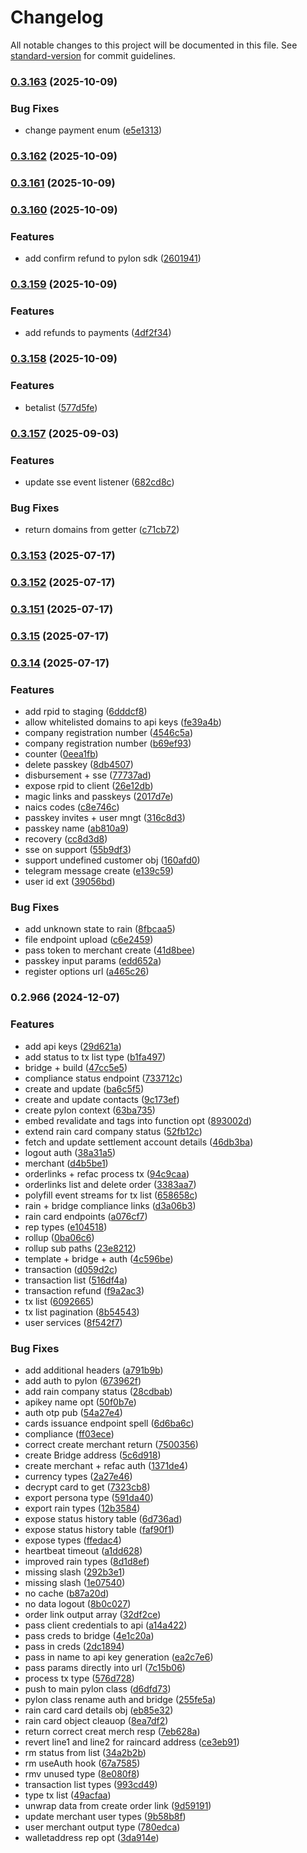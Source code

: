 # Changelog

All notable changes to this project will be documented in this file. See [standard-version](https://github.com/conventional-changelog/standard-version) for commit guidelines.

### [0.3.163](https://github.com/monetic-labs/sdk/compare/v0.3.162...v0.3.163) (2025-10-09)


### Bug Fixes

* change payment enum ([e5e1313](https://github.com/monetic-labs/sdk/commit/e5e13130c20ba45b6434c0485a63e468ec85a2bb))

### [0.3.162](https://github.com/monetic-labs/sdk/compare/v0.3.161...v0.3.162) (2025-10-09)

### [0.3.161](https://github.com/monetic-labs/sdk/compare/v0.3.160...v0.3.161) (2025-10-09)

### [0.3.160](https://github.com/monetic-labs/sdk/compare/v0.3.159...v0.3.160) (2025-10-09)


### Features

* add confirm refund to pylon sdk ([2601941](https://github.com/monetic-labs/sdk/commit/26019413c6878261cc9ca8611aa19ebe99ccaa58))

### [0.3.159](https://github.com/monetic-labs/sdk/compare/v0.3.158...v0.3.159) (2025-10-09)


### Features

* add refunds to payments ([4df2f34](https://github.com/monetic-labs/sdk/commit/4df2f34d40974353f387fe6196536cd8b70a9888))

### [0.3.158](https://github.com/monetic-labs/sdk/compare/v0.3.157...v0.3.158) (2025-10-09)


### Features

* betalist ([577d5fe](https://github.com/monetic-labs/sdk/commit/577d5fe771b26c949cbc2ff9e63741eb11e7e45c))

### [0.3.157](https://github.com/monetic-labs/sdk/compare/v0.3.153...v0.3.157) (2025-09-03)


### Features

* update sse event listener ([682cd8c](https://github.com/monetic-labs/sdk/commit/682cd8cb25b8efaff963ddcca04237059540b576))


### Bug Fixes

* return domains from getter ([c71cb72](https://github.com/monetic-labs/sdk/commit/c71cb729784591aaaf4903695b03473190f1f03a))

### [0.3.153](https://github.com/monetic-labs/sdk/compare/v0.3.152...v0.3.153) (2025-07-17)

### [0.3.152](https://github.com/monetic-labs/sdk/compare/v0.3.151...v0.3.152) (2025-07-17)

### [0.3.151](https://github.com/monetic-labs/sdk/compare/v0.3.15...v0.3.151) (2025-07-17)

### [0.3.15](https://github.com/monetic-labs/sdk/compare/v0.3.14...v0.3.15) (2025-07-17)

### [0.3.14](https://github.com/monetic-labs/sdk/compare/v0.2.966...v0.3.14) (2025-07-17)


### Features

* add rpid to staging ([6dddcf8](https://github.com/monetic-labs/sdk/commit/6dddcf891d99e8f7b250b5de431fca5a46e14331))
* allow whitelisted domains to api keys ([fe39a4b](https://github.com/monetic-labs/sdk/commit/fe39a4b12e68a733d56aee4b1bb483e0ac7cdd04))
* company registration number ([4546c5a](https://github.com/monetic-labs/sdk/commit/4546c5a1ecc8a58913047bd944299ad387e46d9d))
* company registration number ([b69ef93](https://github.com/monetic-labs/sdk/commit/b69ef93bef749af3a9f5b05484991d6e117cdf02))
* counter ([0eea1fb](https://github.com/monetic-labs/sdk/commit/0eea1fb77fad9bae5a1076e0a91291f764aafbae))
* delete passkey ([8db4507](https://github.com/monetic-labs/sdk/commit/8db45078aa43840de759c26f34b9ef450ed6d480))
* disbursement + sse ([77737ad](https://github.com/monetic-labs/sdk/commit/77737ad0728c76db1845a119a9fa5d29aea77376))
* expose rpid to client ([26e12db](https://github.com/monetic-labs/sdk/commit/26e12dbcac2a39708e856fa9f8fc3c39ae029827))
* magic links and passkeys ([2017d7e](https://github.com/monetic-labs/sdk/commit/2017d7eda2793610366b2f265ffc8ebbfbf33ae0))
* naics codes ([c8e746c](https://github.com/monetic-labs/sdk/commit/c8e746ce6b53756ad127162615b5550af8363a8a))
* passkey invites + user mngt ([316c8d3](https://github.com/monetic-labs/sdk/commit/316c8d3e6ac1402ae27dcc9644728e1905db9f1b))
* passkey name ([ab810a9](https://github.com/monetic-labs/sdk/commit/ab810a9bc786ef570f5ee6f7977c94196bbcfb61))
* recovery ([cc8d3d8](https://github.com/monetic-labs/sdk/commit/cc8d3d84ed0b52fe367295c97f41da0c527c1390))
* sse on support ([55b9df3](https://github.com/monetic-labs/sdk/commit/55b9df3a9efd525d06c46954bf9a40cd28236415))
* support undefined customer obj ([160afd0](https://github.com/monetic-labs/sdk/commit/160afd0f23509f7a94e367407e673c62cefd5e87))
* telegram message create ([e139c59](https://github.com/monetic-labs/sdk/commit/e139c59caa59d9adc55f484a9595d2cc801aec57))
* user id ext ([39056bd](https://github.com/monetic-labs/sdk/commit/39056bdc48133fc87c74a201f3dad166ce004ba0))


### Bug Fixes

* add unknown state to rain ([8fbcaa5](https://github.com/monetic-labs/sdk/commit/8fbcaa5d3f3ca8fc31b495fb37922fc30dad096a))
* file endpoint upload ([c6e2459](https://github.com/monetic-labs/sdk/commit/c6e24593b946c08d39578ffa745b7ee9f0ba6b67))
* pass token to merchant create ([41d8bee](https://github.com/monetic-labs/sdk/commit/41d8beee3029b9485e923746830b8eb0186693f7))
* passkey input params ([edd652a](https://github.com/monetic-labs/sdk/commit/edd652ab8c3e70e25381e17e2d6423ce95d922ff))
* register options url ([a465c26](https://github.com/monetic-labs/sdk/commit/a465c262bae6fa88f215d79c5f41f2c43c286be0))

### 0.2.966 (2024-12-07)


### Features

* add api keys ([29d621a](https://github.com/backpack-fux/pylon-sdk/commit/29d621a514120fbd41237829a3ab045e081cc72c))
* add status to tx list type ([b1fa497](https://github.com/backpack-fux/pylon-sdk/commit/b1fa497a7189f6429a01baee33e122563c3dc297))
* bridge + build ([47cc5e5](https://github.com/backpack-fux/pylon-sdk/commit/47cc5e5b7f15ad95fb3ac497ced4ce925ea8c378))
* compliance status endpoint ([733712c](https://github.com/backpack-fux/pylon-sdk/commit/733712caddf38668a7ca20ca2650aff698e8d9f0))
* create and update ([ba6c5f5](https://github.com/backpack-fux/pylon-sdk/commit/ba6c5f53fb74ea4d3227d4a4124ba3ce5857db3c))
* create and update contacts ([9c173ef](https://github.com/backpack-fux/pylon-sdk/commit/9c173ef134283fa2ee0873b8d5949795f0d97589))
* create pylon context ([63ba735](https://github.com/backpack-fux/pylon-sdk/commit/63ba735e3e3ed185269ea6cc218a76c2091b1dab))
* embed revalidate and tags into function opt ([893002d](https://github.com/backpack-fux/pylon-sdk/commit/893002d21ef48d005cffe2fc86030328ea6b4017))
* extend rain card company status ([52fb12c](https://github.com/backpack-fux/pylon-sdk/commit/52fb12ca336daff596f91f67eb99e39e5876574d))
* fetch and update settlement account details ([46db3ba](https://github.com/backpack-fux/pylon-sdk/commit/46db3baa5b8f0e2f7bf7b3fb1dda59278b3fa0da))
* logout auth ([38a31a5](https://github.com/backpack-fux/pylon-sdk/commit/38a31a509a5375d93638aa1ebf91607c3a67196d))
* merchant ([d4b5be1](https://github.com/backpack-fux/pylon-sdk/commit/d4b5be16ba5262a2edf6d7e37c2457315d6b7034))
* orderlinks + refac process tx ([94c9caa](https://github.com/backpack-fux/pylon-sdk/commit/94c9caae793b761ac642b3b7c84182a7b6b4472c))
* orderlinks list and delete order ([3383aa7](https://github.com/backpack-fux/pylon-sdk/commit/3383aa78578d5ecbf6e6e19776d6388136eb8bb8))
* polyfill event streams for tx list ([658658c](https://github.com/backpack-fux/pylon-sdk/commit/658658c86f24ed83e67390ce7db995637d2942e6))
* rain + bridge compliance links ([d3a06b3](https://github.com/backpack-fux/pylon-sdk/commit/d3a06b32b692809624d1a8b1a86d236d00d20daf))
* rain card endpoints ([a076cf7](https://github.com/backpack-fux/pylon-sdk/commit/a076cf77e5805342d5e30677c4501ee23d236573))
* rep types ([e104518](https://github.com/backpack-fux/pylon-sdk/commit/e1045186da1a0c3e86cd0f257e3d270fcbe4a033))
* rollup ([0ba06c6](https://github.com/backpack-fux/pylon-sdk/commit/0ba06c69899fafbbb291dcfa52fb4cafbe19c58d))
* rollup sub paths ([23e8212](https://github.com/backpack-fux/pylon-sdk/commit/23e8212ef42181e3948efe4cf9f06b675556cdc7))
* template + bridge + auth ([4c596be](https://github.com/backpack-fux/pylon-sdk/commit/4c596becdb23d3da98c78a803cd897ecdc4a8ba1))
* transaction ([d059d2c](https://github.com/backpack-fux/pylon-sdk/commit/d059d2c305af1298e37a7c3152df9c1223cf3bd9))
* transaction list ([516df4a](https://github.com/backpack-fux/pylon-sdk/commit/516df4ae3ee9e8142af07ad9e3c31c9f9c95d61c))
* transaction refund ([f9a2ac3](https://github.com/backpack-fux/pylon-sdk/commit/f9a2ac39f60ee2f23395f018be6877e70148f90b))
* tx list ([6092665](https://github.com/backpack-fux/pylon-sdk/commit/6092665c04f650fe2a18a1e6605cac625f7e8652))
* tx list pagination ([8b54543](https://github.com/backpack-fux/pylon-sdk/commit/8b545430d9101afcd4c31d578dcc39856e3a3781))
* user services ([8f542f7](https://github.com/backpack-fux/pylon-sdk/commit/8f542f7ac9467a96d820b8497dd4fa3dd8ac1e1c))


### Bug Fixes

* add additional headers ([a791b9b](https://github.com/backpack-fux/pylon-sdk/commit/a791b9bf4eaa98cacf82fee368527d00c52931ff))
* add auth to pylon ([673962f](https://github.com/backpack-fux/pylon-sdk/commit/673962f97851fe17a0644bce4c9d9ac68ab2383d))
* add rain company status ([28cdbab](https://github.com/backpack-fux/pylon-sdk/commit/28cdbab79b56ac327933886f542e1c0321c313a9))
* apikey name opt ([50f0b7e](https://github.com/backpack-fux/pylon-sdk/commit/50f0b7ead65dd8f62fca44f6ddc0031a4c3df434))
* auth otp pub ([54a27e4](https://github.com/backpack-fux/pylon-sdk/commit/54a27e4eb2028d8d830e920fa03dbcb17dd5f16c))
* cards issuance endpoint spell ([6d6ba6c](https://github.com/backpack-fux/pylon-sdk/commit/6d6ba6c63d275750e1e50d810becaa6c76efef22))
* compliance ([ff03ece](https://github.com/backpack-fux/pylon-sdk/commit/ff03ececa20f8cee0d6073440f400fad1187a0ac))
* correct create merchant return ([7500356](https://github.com/backpack-fux/pylon-sdk/commit/75003565f55a741e77b9ad1f76aa2de2acf7c35e))
* create Bridge address ([5c6d918](https://github.com/backpack-fux/pylon-sdk/commit/5c6d9180c406d6da13d176b64fa99e1486454fdd))
* create merchant + refac auth ([1371de4](https://github.com/backpack-fux/pylon-sdk/commit/1371de41b9645b2b22fffdba5e921efd9afe1984))
* currency types ([2a27e46](https://github.com/backpack-fux/pylon-sdk/commit/2a27e4635b0eeef7ee258faa1eef23626a18a011))
* decrypt card to get ([7323cb8](https://github.com/backpack-fux/pylon-sdk/commit/7323cb84004944f41a9d7f9757a6be02a64445a5))
* export persona type ([591da40](https://github.com/backpack-fux/pylon-sdk/commit/591da400722f0ced60ae3d7cfb1193511c6ea360))
* export rain types ([12b3584](https://github.com/backpack-fux/pylon-sdk/commit/12b3584f1c4398e4eff96f48784193393c3346a0))
* expose status history table ([6d736ad](https://github.com/backpack-fux/pylon-sdk/commit/6d736ada7151f381ebb86916a2141c1d90458aca))
* expose status history table ([faf90f1](https://github.com/backpack-fux/pylon-sdk/commit/faf90f173c43c34ae1e1e5df7d23fe3b49a5925e))
* expose types ([ffedac4](https://github.com/backpack-fux/pylon-sdk/commit/ffedac41edf1d48d65513c06cfcc3b5f525247b2))
* heartbeat timeout ([a1dd628](https://github.com/backpack-fux/pylon-sdk/commit/a1dd628210ff305b7b336462c23c76c8097a99cb))
* improved rain types ([8d1d8ef](https://github.com/backpack-fux/pylon-sdk/commit/8d1d8ef2bd3ddbde3e1d9fb2aed9cd8417646d0a))
* missing slash ([292b3e1](https://github.com/backpack-fux/pylon-sdk/commit/292b3e1774d27fada17878a15c1a6f974b47d416))
* missing slash ([1e07540](https://github.com/backpack-fux/pylon-sdk/commit/1e07540689accf87fb8cbee0681cada431698892))
* no cache ([b87a20d](https://github.com/backpack-fux/pylon-sdk/commit/b87a20daf90b9339102bb9b42841b94531c0160a))
* no data logout ([8b0c027](https://github.com/backpack-fux/pylon-sdk/commit/8b0c02720c94a9f1c8baaa58a5b683fadccccf8e))
* order link output array ([32df2ce](https://github.com/backpack-fux/pylon-sdk/commit/32df2ced5e156455e438da3bc6d9c5d8e1f56673))
* pass client credentials to api ([a14a422](https://github.com/backpack-fux/pylon-sdk/commit/a14a422f24b7ffead37bac74574845e628354332))
* pass creds to bridge ([4e1c20a](https://github.com/backpack-fux/pylon-sdk/commit/4e1c20aa97ad7d2c159b09cc0eee231586a17ef3))
* pass in creds ([2dc1894](https://github.com/backpack-fux/pylon-sdk/commit/2dc1894065936d88c7e6a5ea59858d154dfd488f))
* pass in name to api key generation ([ea2c7e6](https://github.com/backpack-fux/pylon-sdk/commit/ea2c7e63233e5494461865a46841f9b32728f064))
* pass params directly into url ([7c15b06](https://github.com/backpack-fux/pylon-sdk/commit/7c15b06cd358424d99aa7213826b24e76fa6c6cc))
* process tx type ([576d728](https://github.com/backpack-fux/pylon-sdk/commit/576d728c127062c7217487314772365709088f76))
* push to main pylon class ([d6dfd73](https://github.com/backpack-fux/pylon-sdk/commit/d6dfd73e66bb438d186dec9b6981c42109784c46))
* pylon class rename auth and bridge ([255fe5a](https://github.com/backpack-fux/pylon-sdk/commit/255fe5a444a736ef5d8427d49fc447d516b6bcad))
* rain card card details obj ([eb85e32](https://github.com/backpack-fux/pylon-sdk/commit/eb85e32e6d19eea671e52e9417bc30de3d1b8099))
* rain card object cleauop ([8ea7df2](https://github.com/backpack-fux/pylon-sdk/commit/8ea7df2edff20eb7e53e8fc55a482f8a0695ba68))
* return correct creat merch resp ([7eb628a](https://github.com/backpack-fux/pylon-sdk/commit/7eb628aa72d6628f2468893f45dfb371e7584dd5))
* revert line1 and line2 for raincard address ([ce3eb91](https://github.com/backpack-fux/pylon-sdk/commit/ce3eb91556261c4da58a482f5bebf712f6ab4c7f))
* rm status from list ([34a2b2b](https://github.com/backpack-fux/pylon-sdk/commit/34a2b2b6560ebedb9d88c43cea10c7e8409639c1))
* rm useAuth hook ([67a7585](https://github.com/backpack-fux/pylon-sdk/commit/67a7585bf92a4757cffebc209a026a260108500e))
* rmv unused type ([8e080f8](https://github.com/backpack-fux/pylon-sdk/commit/8e080f8b8d64b2573d509f0c20b1d12f524f69e9))
* transaction list types ([993cd49](https://github.com/backpack-fux/pylon-sdk/commit/993cd49114a65b59a65e8fe51b8facd5382d2ba1))
* type tx list ([49acfaa](https://github.com/backpack-fux/pylon-sdk/commit/49acfaa63f7538fc080a638cba494bcab4c31098))
* unwrap data from create order link ([9d59191](https://github.com/backpack-fux/pylon-sdk/commit/9d591918a509e695f6d29033a5397bf028b17589))
* update merchant user types ([9b58b8f](https://github.com/backpack-fux/pylon-sdk/commit/9b58b8fe59630d2892dd7856af824cf0831a67bf))
* user merchant output type ([780edca](https://github.com/backpack-fux/pylon-sdk/commit/780edcaaa9494878f3243650570cb3b49eb2058d))
* walletaddress rep opt ([3da914e](https://github.com/backpack-fux/pylon-sdk/commit/3da914e02caf04fa593c56bc2e1841b6e180203a))
